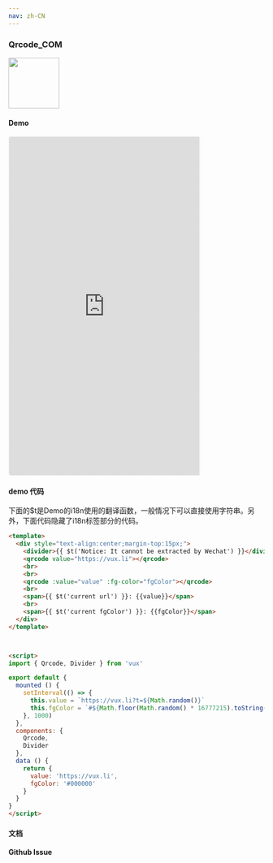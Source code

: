 ```yaml
---
nav: zh-CN
---
```



### Qrcode_COM

<img width="100" src="http://qr.topscan.com/api.php?text=https%3A%2F%2Fvux.li%2Fdemos%2Fv2%2F%23%2Fcomponent%2Fqrcode"/>

#### Demo

 <div style="width:377px;height:667px;display:inline-block;border:1px dashed #ececec;border-radius:5px;overflow:hidden;">
   <iframe src="https://vux.li/demos/v2/#/component/qrcode" width="375" height="667" border="0" frameborder="0"></iframe>
 </div>

#### demo 代码

<p class="tip">下面的$t是Demo的i18n使用的翻译函数，一般情况下可以直接使用字符串。另外，下面代码隐藏了i18n标签部分的代码。</p>

``` html
<template>
  <div style="text-align:center;margin-top:15px;">
    <divider>{{ $t('Notice: It cannot be extracted by Wechat') }}</divider>
    <qrcode value="https://vux.li"></qrcode>
    <br>
    <br>
    <qrcode :value="value" :fg-color="fgColor"></qrcode>
    <br>
    <span>{{ $t('current url') }}: {{value}}</span>
    <br>
    <span>{{ $t('current fgColor') }}: {{fgColor}}</span>
  </div>
</template>



<script>
import { Qrcode, Divider } from 'vux'

export default {
  mounted () {
    setInterval(() => {
      this.value = `https://vux.li?t=${Math.random()}`
      this.fgColor = `#${Math.floor(Math.random() * 16777215).toString(16)}`
    }, 1000)
  },
  components: {
    Qrcode,
    Divider
  },
  data () {
    return {
      value: 'https://vux.li',
      fgColor: '#000000'
    }
  }
}
</script>
```
#### 文档

#### Github Issue
